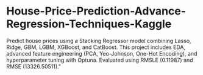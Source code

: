 # House-Price-Prediction-Advance-Regression-Techniques-Kaggle
Predict house prices using a Stacking Regressor model combining Lasso, Ridge, GBM, LGBM, XGBoost, and CatBoost. This project includes EDA, advanced feature engineering (PCA, Yeo-Johnson, One-Hot Encoding), and hyperparameter tuning with Optuna. Evaluated using RMSLE (0.11987) and RMSE (13326.50511)."

